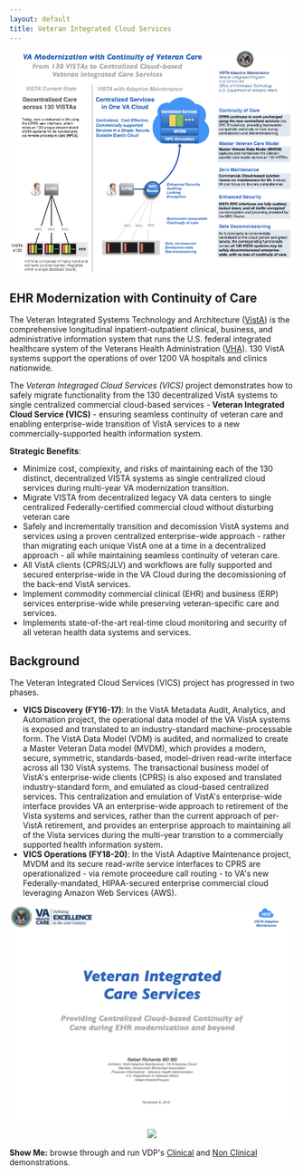 ```yaml
---
layout: default
title: Veteran Integrated Cloud Services
---
```

![vics-transition](assets/vam-vics-main-20180223-v4.png)

## EHR Modernization with Continuity of Care
The Veteran Integrated Systems Technology and Architecture ([VistA](https://en.wikipedia.org/wiki/VistA)) is the comprehensive longitudinal  inpatient-outpatient clinical, business, and administrative information system that runs the U.S. federal integrated healthcare system of the  Veterans Health Administration ([VHA](https://www.va.gov/health/aboutVHA.asp)). 130 VistA systems support the operations of over 1200 VA hospitals and clinics nationwide.

The _Veteran Integraged Cloud Services (VICS)_ project demonstrates how to safely migrate functionality from the 130 decentralized VistA systems to single centralized commercial cloud-based services -  __Veteran Integrated Cloud Service (VICS)__ - ensuring seamless continuity of veteran care and enabling enterprise-wide transition of VistA services to a new commercially-supported health information system.


__Strategic Benefits__:


  * Minimize cost, complexity, and risks of maintaining each of the 130 distinct, decentralized VISTA systems as single centralized cloud services during multi-year VA modernization transition.
  * Migrate VISTA from decentralized legacy VA data centers to single centralized Federally-certified commercial cloud without disturbing veteran care
  *  Safely and incrementally transition and decomission VistA systems and services using a proven centralized enterprise-wide approach - rather than migrating each unique VistA one at a time in a decentralized approach - all while maintaining seamless continuity of veteran care.
  * All VistA clients (CPRS/JLV) and workflows are fully supported and secured enterprise-wide in the VA Cloud during the decomissioning of the back-end VistA services.
  * Implement commodity commercial clinical (EHR) and business (ERP) services enterprise-wide while preserving veteran-specific care and services.
  *  Implements state-of-the-art real-time cloud monitoring and security of all veteran health data systems and services.


## Background

The Veteran Integrated Cloud Services (VICS) project has progressed in two phases.

* __VICS Discovery (FY16-17)__: In the VistA Metadata Audit, Analytics, and Automation project, the operational data model of the VA VistA systems is exposed and translated to an industry-standard machine-processable form. The VistA Data Model (VDM) is audited, and normalized to create a Master Veteran Data model (MVDM), which provides a modern, secure, symmetric, standards-based, model-driven read-write interface across all 130 VistA systems. The transactional business model of VistA's enterprise-wide clients (CPRS) is also exposed and translated industry-standard form, and emulated as cloud-based centralized services. This centralization and emulation of VistA's enterprise-wide interface provides VA an enterprise-wide approach to retirement of the Vista systems and services, rather than the current approach of per-VistA retirement, and provides an enterprise approach to maintaining all of the Vista services during the multi-year transtion to a commercially supported health information system.
* __VICS Operations (FY18-20)__: In the VistA Adaptive Maintenance project, MVDM and its secure read-write service interfaces to CPRS are operationalized - via remote proceedure call  routing - to VA's new Federally-mandated, HIPAA-secured enterprise commercial cloud leveraging Amazon Web Services (AWS).


![vics-slides](assets/gif/vics-overview.gif)


<p align="center">
 <img src="/assets/fed-cloud-computing-strategy.png" >
</p>



__Show Me:__ browse through and run VDP's [Clinical](/vam/build1_1/demo) and [Non Clinical](/demo2) demonstrations.

